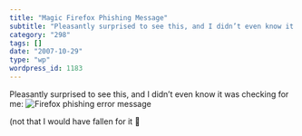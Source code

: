```yaml
---
title: "Magic Firefox Phishing Message"
subtitle: "Pleasantly surprised to see this, and I didn’t even know it was checking for me:"
category: "298"
tags: []
date: "2007-10-29"
type: "wp"
wordpress_id: 1183
---
```

Pleasantly surprised to see this, and I didn’t even know it was checking for me:
![Firefox phishing error message](https://i0.wp.com/s3.media.squarespace.com/production/1075723/12829350/wp-content/uploads/imagewell/firefoxphish.jpg?resize=334%2C284)

(not that I would have fallen for it 🙂